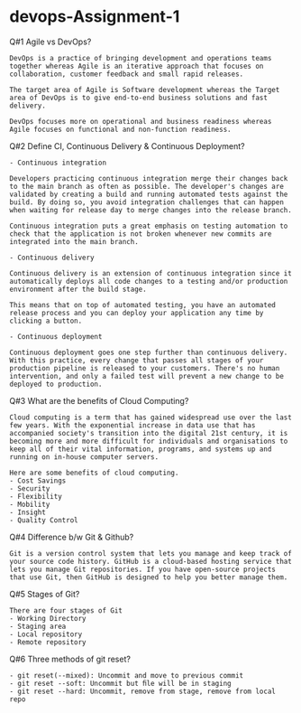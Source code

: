 # devops-Assignment-1

Q#1 Agile vs DevOps?

    DevOps is a practice of bringing development and operations teams together whereas Agile is an iterative approach that focuses on collaboration, customer feedback and small rapid releases.

    The target area of Agile is Software development whereas the Target area of DevOps is to give end-to-end business solutions and fast delivery.

    DevOps focuses more on operational and business readiness whereas Agile focuses on functional and non-function readiness.

Q#2 Define CI, Continuous Delivery & Continuous Deployment?
    
    - Continuous integration

    Developers practicing continuous integration merge their changes back to the main branch as often as possible. The developer's changes are validated by creating a build and running automated tests against the build. By doing so, you avoid integration challenges that can happen when waiting for release day to merge changes into the release branch.

    Continuous integration puts a great emphasis on testing automation to check that the application is not broken whenever new commits are integrated into the main branch.

    - Continuous delivery

    Continuous delivery is an extension of continuous integration since it automatically deploys all code changes to a testing and/or production environment after the build stage. 

    This means that on top of automated testing, you have an automated release process and you can deploy your application any time by clicking a button.

    - Continuous deployment

    Continuous deployment goes one step further than continuous delivery. With this practice, every change that passes all stages of your production pipeline is released to your customers. There's no human intervention, and only a failed test will prevent a new change to be deployed to production.

Q#3 What are the benefits of Cloud Computing?

    Cloud computing is a term that has gained widespread use over the last few years. With the exponential increase in data use that has accompanied society's transition into the digital 21st century, it is becoming more and more difficult for individuals and organisations to keep all of their vital information, programs, and systems up and running on in-house computer servers.
    
    Here are some benefits of cloud computing.
    - Cost Savings
    - Security
    - Flexibility
    - Mobility
    - Insight
    - Quality Control

Q#4 Difference b/w Git & Github?

    Git is a version control system that lets you manage and keep track of your source code history. GitHub is a cloud-based hosting service that lets you manage Git repositories. If you have open-source projects that use Git, then GitHub is designed to help you better manage them.

Q#5 Stages of Git?

    There are four stages of Git
    - Working Directory
    - Staging area
    - Local repository
    - Remote repository

Q#6 Three methods of git reset?

    - git reset(--mixed): Uncommit and move to previous commit
    - git reset --soft: Uncommit but ﬁle will be in staging
    - git reset --hard: Uncommit, remove from stage, remove from local repo
